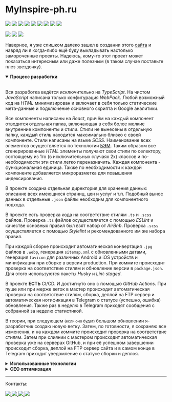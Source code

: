 # MyInspire-ph.ru

![](https://img.shields.io/badge/TypeScript-444?logo=typescript&logoColor=f0f0f0)
![](https://img.shields.io/badge/JavaScript-444?logo=javascript&logoColor=f0f0f0)
![](https://img.shields.io/badge/React-444?logo=react&logoColor=f0f0f0)
![](https://img.shields.io/badge/Webpack-444?logo=webpack&logoColor=f0f0f0)
![](https://img.shields.io/badge/Github%20Actions-444?logo=github&logoColor=f0f0f0)
![](https://img.shields.io/badge/SCSS-444?logo=sass&logoColor=f0f0f0)
![](https://img.shields.io/badge/ESLint-444?logo=eslint&logoColor=f0f0f0)
![](https://img.shields.io/badge/Stylelint-444?logo=stylelint&logoColor=f0f0f0)
![](https://img.shields.io/badge/PHP-444?logo=php&logoColor=f0f0f0)

![](https://img.shields.io/lgtm/grade/javascript/github/Yoskutik/MyInspire-ph.ru-RTS?label=Code%20quality)
![](https://img.shields.io/lgtm/alerts/github/Yoskutik/MyInspire-ph.ru-RTS?label=Vulnerabilities)
![](https://github.com/yoskutik/MyInspire-ph.ru-RTS/workflows/Testing/badge.svg)


Наверное, я уже слишком далеко зашел в создании этого [сайта](https://myinspire-ph.ru) и навряд 
ли я когда-либо ещё буду выкладывать настолько замороченные проекты. Надеюсь, кому-то этот 
проект может показаться интересным или даже полезным (в таком случае поставьте плез звездочку).

<details open>
  <summary><b>Процесс разработки</b></summary>
  <br/>
  <p>
    Вся разработка ведётся исключительно на <i>TypeScript</i>. На чистом <i>JavaScript</i>
    написана только конфигурация <i>WebPack</i>. Любой возможный код на <i>HTML</i> 
    минимизирован и включает в себя только статические мета-данные и подключение основного
    скрипта и Google аналитики. 
  </p>
  <p>
    Все компоненты написаны на <i>React</i>, причём на каждый компонент отводится отдельная
    папка, включающая в себя более мелкие внутренние компоненты и стили. Стили не вынесены в
    отдельную папку, каждый стиль находится максимально близко с своей компоненте. Стили
    написаны на языке <i>SCSS</i>. Наименование всех элементов осуществляется по технологии
    <a href="https://ru.bem.info/">БЭМ</a>. Таким образом все сгенерированные <i>HTML</i>
    элементы получают свои стили по селектору, состоящему из 1го (в исключительных случаях 2х)
    классов и по-необходимости эти стили легко переназначить. Каждая компонента - 
    функциональная единица. Также по необходимости к каждой компоненте добавляется 
    микроразметка для повышения индексирования. 
  </p>
  <p>
    В проекте создана отдельная директория для хранения данных: описание всех имеющихся 
    страниц, цен и услуг и т.п. Подобный вынос данных в отдельные <code>.json</code> файлы
    необходим для компонентного подхода. 
  </p>
  <p>
    В проекте есть проверка кода на соответствие стилям <code>.ts</code> и <code>.scss</code>
    файлов. Проверка <code>.ts</code> файлов осуществляется с помощью <i>ESLint</i> и качестве
    основных правил был взят набор от <i>AirBnb</i>. Проверка <code>.scss</code> осуществляется
    с помощью <i>Stylelint</i> и рекомендованного им же набора правил. 
  </p>
  <p>
    При каждой сборке происходит автоматическая конвертация <code>.jpg</code> файлов в 
    <code>.webp</code>, генерация <code>sitemap.xml</code> с обновленными датами, генерация
    <code>favicon</code> для различных Android и iOS устройств и минификация при сборке в 
    версии production. При коммите происходит проверка на соответствие стилям и обновление 
    версии в <code>package.json</code>. Для этого используются пакеты <i>Husky</i> и
    <i>Lint-staged</i>.
  </p>
  <p>
    В проекте <b>ЕСТЬ</b> CI/CD. И достигнуто оно с помощью <i>GitHub Actions</i>. При пуше или
    при мерже веток в мастер происходит автоматическая проверка на соответствие стилям, сборка,
    деплой на FTP сервер и автоматическая нотификация в Telegram о статусе (успешно, ошибка) 
    обновления. Также раз в неделю в Telegram приходят сообщения c собранной за неделю
    статистикой.
  </p>
  <p>
    В теории, при следующем <small>(если оно будет)</small> большом обновлении я-разработчик
    создаю новую ветку. Затем, по готовности, я сохраняю все изменения, и на каждом коммите
    происходит проверка на соответствие стилям. Затем при слиянии с мастером происходит
    автоматическая проверка уже на серверах GitHub, и при её успешном завершении происходит
    сборка, деплой на FTP сервер сайта и в самом конце в Telegram приходит уведомление о
    статусе сборки и деплоя.
  </p>
</details>

<details>
  <summary><b>Использованные технологии</b></summary>
  <br>
  <ul>
    <li><i>TypeScript</i></li>
    <li><i>React.js</i></li>
    <li><i>Webpack</i></li>
    <li><i>Eslint</i></li>
    <li><i>Stylelint</i></li>
    <li><i>SCSS</i></li>
    <li><i>Schema.org</i> - микроразметка (для улучшения индексирования)</li>
    <li><i>LD-JSON</i> - микроразметка (для улучшения индексирования)</li>
    <li><i>Open Graph</i> - отображение ссылки в соц. сетях (для улучшения индексирования)</li>
    <li><i>GitHub Actions</i> для CI/CD и нотификации</li>
    <li><i>PHP</i></li>
  </ul>
</details>

<details>
  <summary><b>CEO оптимизация</b></summary>
  <br>
  <ul>
    <li>
      Для повышения скорости загрузки было применено:
      <ul>
        <li>
          Минификация файлов. А именно <code>UglifyJS</code>, <code>Terser</code> и 
          <code>CssMinimizer</code>.
        </li>
        <li>Формат <code>.webp</code> для фотографий.</li>
        <li>
          С помощью <code>react-router-dom</code> я сделал по факту один <code>bundle.js</code>, 
          включающий в себя заголовок, подвал и общие стили. А содержимое страниц я распихал по 
          чанкам. Так, при переходе из одной страницы в другую, пользователь тратит буквально 
          пару килобайт для загрузки (не считая фотографий).
        </li>
        <li>
          Фактический размер изображения не превышает размера экрана. То есть никаких 6000х4000px
          пикселей, хоть такие фотографии и более качественны.
        </li>
        <li>Ленивая загрузка везде, где можно. В том числе и для React компонент.</li>
        <li>Попытался не слишком нагружать код дополнительными фреймворками и прочим.</li>
        <li>
          А ещё <code>font-display: fallback</code> для загрузки шрифтов должен (в теории) 
          помочь.
        </li>
        </ul>
      <li><s>Сформировал семантическое ядро</s> Постарался сформировать</li>
      <li>Установил быстрые ссылки для Yandex.</li>
      <li>Использовал адаптивную вёрстку.</li>
      <li>Переключил HTTP на HTTPS.</li>
      <li>Переключил HTTP/1.1 ни HTTP/2.</li>
      <li>
        Добавил <code>.htaccess</code>
        <ul>
          <li>
            Избавился от дубликатов страниц (например, <code>myinspire-ph.ru////</code> или
            <code>myinspire-ph.ru/index.html</code>).
          </li>
          <li>Добавил срок действия для файлов для кэширования.</li>
        </ul>
      </li>
      <li>Добавил <code>robots.txt</code>.</li>
      <li>
        Добавил <code>sitemap.xml</code> с автоматическим обновлением даты при обновлении
        сайта.
      </li>
      <li>Добавил <code>favicon</code> разных размеров для Android и IPhone.</li>
      <li>Добавил ссылки на социальные сети.</li>
      <li>Добавил Open Graph для красивого отображения в социальных сетях.</li>
  </ul>
  <hr/>
  P.S. Я не СЕО'шник, так что не сетуйте, если я что-то не то сделал.
</details>

---

Контакты:

<a href="https://github.com/Yoskutik">
  <img src="https://img.shields.io/badge/Github-444?logo=github&logoColor=f0f0f0"/>
</a>

<a href="https://stackoverflow.com/users/11589183/yoskutik">
  <img src="https://img.shields.io/badge/StackOverflow-444?logo=stackoverflow&logoColor=f0f0f0"/>
</a>

<a href="https://t.me/yoskutik">
  <img src="https://img.shields.io/badge/Telegram-444?logo=telegram&logoColor=f0f0f0"/>
</a>

<a href="https://vk.com/yoskutik">
  <img src="https://img.shields.io/badge/VK-444?logo=vk&logoColor=f0f0f0"/>
</a>
